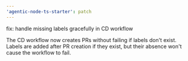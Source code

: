 ```yaml
---
'agentic-node-ts-starter': patch
---
```


fix: handle missing labels gracefully in CD workflow

The CD workflow now creates PRs without failing if labels don't exist.
Labels are added after PR creation if they exist, but their absence
won't cause the workflow to fail.
